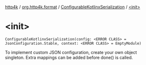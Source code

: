 [http4k](../../index.md) / [org.http4k.format](../index.md) / [ConfigurableKotlinxSerialization](index.md) / [&lt;init&gt;](./-init-.md)

# &lt;init&gt;

`ConfigurableKotlinxSerialization(config: <ERROR CLASS> = JsonConfiguration.Stable, context: <ERROR CLASS> = EmptyModule)`

To implement custom JSON configuration, create your own object singleton. Extra mappings can be added before done() is called.

